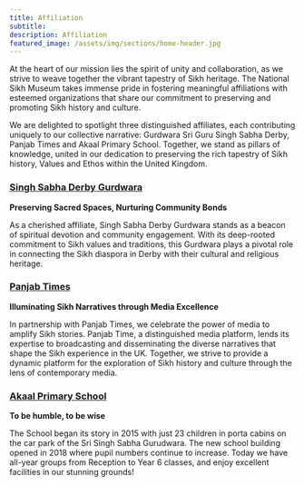 ```yaml
---
title: Affiliation
subtitle:
description: Affiliation
featured_image: /assets/img/sections/home-header.jpg
---
```


At the heart of our mission lies the spirit of unity and collaboration, as we strive to weave together the vibrant tapestry of Sikh heritage. The National Sikh Museum takes immense pride in fostering meaningful affiliations with esteemed organizations that share our commitment to preserving and promoting Sikh history and culture.

We are delighted to spotlight three distinguished affiliates, each contributing uniquely to our collective narrative: Gurdwara Sri Guru Singh Sabha Derby, Panjab Times and Akaal Primary School. Together, we stand as pillars of knowledge, united in our dedication to preserving the rich tapestry of Sikh history, Values and Ethos within the United Kingdom.

### [Singh Sabha Derby Gurdwara](https://sgssderby.com)

**Preserving Sacred Spaces, Nurturing Community Bonds**

As a cherished affiliate, Singh Sabha Derby Gurdwara stands as a beacon of spiritual devotion and community engagement. With its deep-rooted commitment to Sikh values and traditions, this Gurdwara plays a pivotal role in connecting the Sikh diaspora in Derby with their cultural and religious heritage.

### [Panjab Times](https://panjabtimes.uk)

**Illuminating Sikh Narratives through Media Excellence**

In partnership with Panjab Times, we celebrate the power of media to amplify Sikh stories. Panjab Time, a distinguished media platform, lends its expertise to broadcasting and disseminating the diverse narratives that shape the Sikh experience in the UK. Together, we strive to provide a dynamic platform for the exploration of Sikh history and culture through the lens of contemporary media.

  ### [Akaal Primary School](https://www.nishkamschooltrust.org/aps/)

  **To be humble, to be wise**
  
The School began its story in 2015 with just 23 children in porta cabins on the car park of the Sri Singh Sabha Gurudwara. The new school building opened in 2018 where pupil numbers continue to increase. Today we have all-year groups from Reception to Year 6 classes, and enjoy excellent facilities in our stunning grounds!
